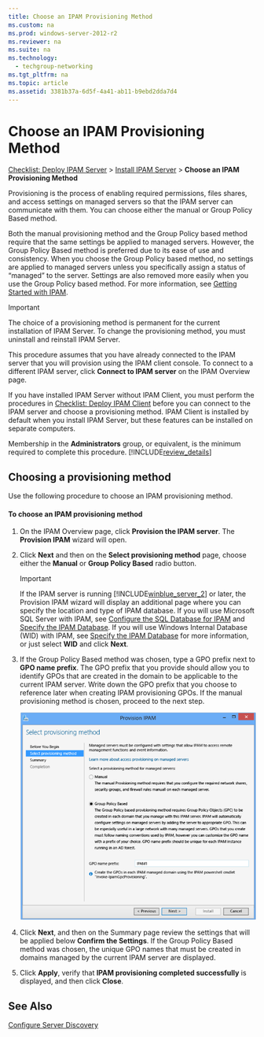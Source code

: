 ```yaml
---
title: Choose an IPAM Provisioning Method
ms.custom: na
ms.prod: windows-server-2012-r2
ms.reviewer: na
ms.suite: na
ms.technology: 
  - techgroup-networking
ms.tgt_pltfrm: na
ms.topic: article
ms.assetid: 3381b37a-6d5f-4a41-ab11-b9ebd2dda7d4
---
```

# Choose an IPAM Provisioning Method
[Checklist: Deploy IPAM Server](../Topic/Checklist--Deploy-IPAM-Server.md) > [Install IPAM Server](../Topic/Install-IPAM-Server.md) > **Choose an IPAM Provisioning Method**  
  
Provisioning is the process of enabling required permissions, files shares, and access settings on managed servers so that the IPAM server can communicate with them. You can choose either the manual or Group Policy Based method.  
  
Both the manual provisioning method and the Group Policy based method require that the same settings be applied to managed servers. However, the Group Policy Based method is preferred due to its ease of use and consistency. When you choose the Group Policy based method, no settings are applied to managed servers unless you specifically assign a status of “managed” to the server.  Settings are also removed more easily when you use the Group Policy based method. For more information, see [Getting Started with IPAM](../Topic/Getting-Started-with-IPAM.md).  
  
> [!IMPORTANT]  
> The choice of a provisioning method is permanent for the current installation of IPAM Server. To change the provisioning method, you must uninstall and reinstall IPAM Server.  
>   
> This procedure assumes that you have already connected to the IPAM server that you will provision using the IPAM client console. To connect to a different IPAM server, click **Connect to IPAM server** on the IPAM Overview page.  
  
If you have installed IPAM Server without IPAM Client, you must perform the procedures in [Checklist: Deploy IPAM Client](../Topic/Checklist--Deploy-IPAM-Client.md) before you can connect to the IPAM server and choose a provisioning method. IPAM Client is installed by default when you install IPAM Server, but these features can be installed on separate computers.  
  
Membership in the **Administrators** group, or equivalent, is the minimum required to complete this procedure. [!INCLUDE[review_details](../Token/review_details_md.md)]  
  
## Choosing a provisioning method  
Use the following procedure to choose an IPAM provisioning method.  
  
#### To choose an IPAM provisioning method  
  
1.  On the IPAM Overview page, click **Provision the IPAM server**. The **Provision IPAM** wizard will open.  
  
2.  Click **Next** and then on the **Select provisioning method** page, choose either the **Manual** or **Group Policy Based** radio button.  
  
    > [!IMPORTANT]  
    > If the IPAM server is running [!INCLUDE[winblue_server_2](../Token/winblue_server_2_md.md)] or later, the Provision IPAM wizard will display an additional page where you can specify the location and type of IPAM database. If you will use Microsoft SQL Server with IPAM, see [Configure the SQL Database for IPAM](../Topic/Configure-the-SQL-Database-for-IPAM.md) and [Specify the IPAM Database](../Topic/Specify-the-IPAM-Database.md). If you will use Windows Internal Database \(WID\) with IPAM, see [Specify the IPAM Database](../Topic/Specify-the-IPAM-Database.md) for more information, or just select **WID** and click **Next**.  
  
3.  If the Group Policy Based method was chosen, type a GPO prefix next to **GPO name prefix**. The GPO prefix that you provide should allow you to identify GPOs that are created in the domain to be applicable to the current IPAM server. Write down the GPO prefix that you choose to reference later when creating IPAM provisioning GPOs. If the manual provisioning method is chosen, proceed to the next step.  
  
    ![](../Image/IPAM_prov_wiz.png)  
  
4.  Click **Next**, and then on the Summary page review the settings that will be applied below **Confirm the Settings**. If the Group Policy Based method was chosen, the unique GPO names that must be created in domains managed by the current IPAM server are displayed.  
  
5.  Click **Apply**, verify that **IPAM provisioning completed successfully** is displayed, and then click **Close**.  
  
## See Also  
[Configure Server Discovery](../Topic/Configure-Server-Discovery.md)  
  
